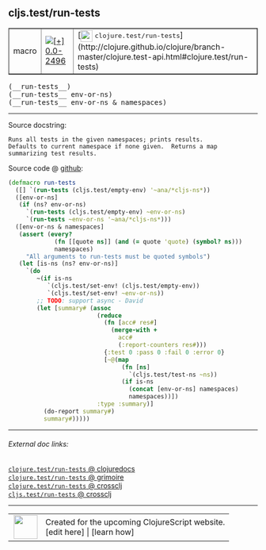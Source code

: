 ## cljs.test/run-tests



 <table border="1">
<tr>
<td>macro</td>
<td><a href="https://github.com/cljsinfo/cljs-api-docs/tree/0.0-2496"><img valign="middle" alt="[+] 0.0-2496" title="Added in 0.0-2496" src="https://img.shields.io/badge/+-0.0--2496-lightgrey.svg"></a> </td>
<td>
[<img height="24px" valign="middle" src="http://i.imgur.com/1GjPKvB.png"> <samp>clojure.test/run-tests</samp>](http://clojure.github.io/clojure/branch-master/clojure.test-api.html#clojure.test/run-tests)
</td>
</tr>
</table>


 <samp>
(__run-tests__)<br>
</samp>
 <samp>
(__run-tests__ env-or-ns)<br>
</samp>
 <samp>
(__run-tests__ env-or-ns & namespaces)<br>
</samp>

---





Source docstring:

```
Runs all tests in the given namespaces; prints results.
Defaults to current namespace if none given.  Returns a map
summarizing test results.
```


Source code @ [github](https://github.com/clojure/clojurescript/blob/r2665/src/clj/cljs/test.clj#L228-L263):

```clj
(defmacro run-tests
  ([] `(run-tests (cljs.test/empty-env) '~ana/*cljs-ns*))
  ([env-or-ns]
   (if (ns? env-or-ns)
     `(run-tests (cljs.test/empty-env) ~env-or-ns)
     `(run-tests ~env-or-ns '~ana/*cljs-ns*)))
  ([env-or-ns & namespaces]
   (assert (every?
             (fn [[quote ns]] (and (= quote 'quote) (symbol? ns)))
             namespaces)
     "All arguments to run-tests must be quoted symbols")
   (let [is-ns (ns? env-or-ns)]
     `(do
        ~(if is-ns
           `(cljs.test/set-env! (cljs.test/empty-env))
           `(cljs.test/set-env! ~env-or-ns))
        ;; TODO: support async - David
        (let [summary# (assoc
                         (reduce
                           (fn [acc# res#]
                             (merge-with +
                               acc#
                               (:report-counters res#)))
                           {:test 0 :pass 0 :fail 0 :error 0}
                           [~@(map
                                (fn [ns]
                                  `(cljs.test/test-ns ~ns))
                                (if is-ns
                                  (concat [env-or-ns] namespaces)
                                  namespaces))])
                         :type :summary)]
          (do-report summary#)
          summary#)))))
```

<!--
Repo - tag - source tree - lines:

 <pre>
clojurescript @ r2665
└── src
    └── clj
        └── cljs
            └── <ins>[test.clj:228-263](https://github.com/clojure/clojurescript/blob/r2665/src/clj/cljs/test.clj#L228-L263)</ins>
</pre>

-->

---



###### External doc links:

[`clojure.test/run-tests` @ clojuredocs](http://clojuredocs.org/clojure.test/run-tests)<br>
[`clojure.test/run-tests` @ grimoire](http://conj.io/store/v1/org.clojure/clojure/1.7.0-beta3/clj/clojure.test/run-tests/)<br>
[`clojure.test/run-tests` @ crossclj](http://crossclj.info/fun/clojure.test/run-tests.html)<br>
[`cljs.test/run-tests` @ crossclj](http://crossclj.info/fun/cljs.test/run-tests.html)<br>

---

 <table>
<tr><td>
<img valign="middle" align="right" width="48px" src="http://i.imgur.com/Hi20huC.png">
</td><td>
Created for the upcoming ClojureScript website.<br>
[edit here] | [learn how]
</td></tr></table>

[edit here]:https://github.com/cljsinfo/cljs-api-docs/blob/master/cljsdoc/cljs.test_run-tests.cljsdoc
[learn how]:https://github.com/cljsinfo/cljs-api-docs/wiki/cljsdoc-files

<!--

This information was too distracting to show to readers, but I'll leave it
commented here since it is helpful to:

- pretty-print the data used to generate this document
- and show how to retrieve that data



The API data for this symbol:

```clj
{:ns "cljs.test",
 :name "run-tests",
 :signature ["[]" "[env-or-ns]" "[env-or-ns & namespaces]"],
 :history [["+" "0.0-2496"]],
 :type "macro",
 :full-name-encode "cljs.test_run-tests",
 :source {:code "(defmacro run-tests\n  ([] `(run-tests (cljs.test/empty-env) '~ana/*cljs-ns*))\n  ([env-or-ns]\n   (if (ns? env-or-ns)\n     `(run-tests (cljs.test/empty-env) ~env-or-ns)\n     `(run-tests ~env-or-ns '~ana/*cljs-ns*)))\n  ([env-or-ns & namespaces]\n   (assert (every?\n             (fn [[quote ns]] (and (= quote 'quote) (symbol? ns)))\n             namespaces)\n     \"All arguments to run-tests must be quoted symbols\")\n   (let [is-ns (ns? env-or-ns)]\n     `(do\n        ~(if is-ns\n           `(cljs.test/set-env! (cljs.test/empty-env))\n           `(cljs.test/set-env! ~env-or-ns))\n        ;; TODO: support async - David\n        (let [summary# (assoc\n                         (reduce\n                           (fn [acc# res#]\n                             (merge-with +\n                               acc#\n                               (:report-counters res#)))\n                           {:test 0 :pass 0 :fail 0 :error 0}\n                           [~@(map\n                                (fn [ns]\n                                  `(cljs.test/test-ns ~ns))\n                                (if is-ns\n                                  (concat [env-or-ns] namespaces)\n                                  namespaces))])\n                         :type :summary)]\n          (do-report summary#)\n          summary#)))))",
          :title "Source code",
          :repo "clojurescript",
          :tag "r2665",
          :filename "src/clj/cljs/test.clj",
          :lines [228 263]},
 :full-name "cljs.test/run-tests",
 :clj-symbol "clojure.test/run-tests",
 :docstring "Runs all tests in the given namespaces; prints results.\nDefaults to current namespace if none given.  Returns a map\nsummarizing test results."}

```

Retrieve the API data for this symbol:

```clj
;; from Clojure REPL
(require '[clojure.edn :as edn])
(-> (slurp "https://raw.githubusercontent.com/cljsinfo/cljs-api-docs/catalog/cljs-api.edn")
    (edn/read-string)
    (get-in [:symbols "cljs.test/run-tests"]))
```

-->

